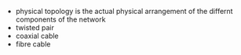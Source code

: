 * physical topology is the actual physical arrangement of the differnt components of the network
* twisted pair
* coaxial cable 
* fibre cable
